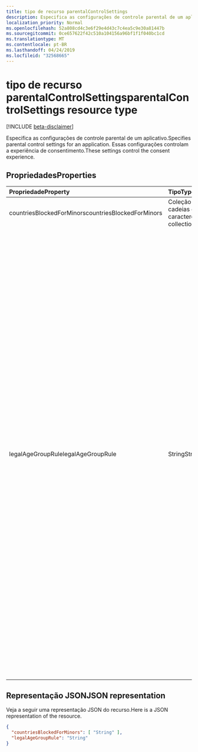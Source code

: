 ```yaml
---
title: tipo de recurso parentalControlSettings
description: Especifica as configurações de controle parental de um aplicativo. Essas configurações controlam a experiência de consentimento.
localization_priority: Normal
ms.openlocfilehash: 52a808cd4c3e6f29e4d43c7c4ea5c9e30a81447b
ms.sourcegitcommit: 0ce657622f42c510a104156a96bf1f1f040bc1cd
ms.translationtype: MT
ms.contentlocale: pt-BR
ms.lasthandoff: 04/24/2019
ms.locfileid: "32568665"
---
```

# <a name="parentalcontrolsettings-resource-type"></a><span data-ttu-id="4dcb8-104">tipo de recurso parentalControlSettings</span><span class="sxs-lookup"><span data-stu-id="4dcb8-104">parentalControlSettings resource type</span></span>

[!INCLUDE [beta-disclaimer](../../includes/beta-disclaimer.md)]

<span data-ttu-id="4dcb8-105">Especifica as configurações de controle parental de um aplicativo.</span><span class="sxs-lookup"><span data-stu-id="4dcb8-105">Specifies parental control settings for an application.</span></span> <span data-ttu-id="4dcb8-106">Essas configurações controlam a experiência de consentimento.</span><span class="sxs-lookup"><span data-stu-id="4dcb8-106">These settings control the consent experience.</span></span>

## <a name="properties"></a><span data-ttu-id="4dcb8-107">Propriedades</span><span class="sxs-lookup"><span data-stu-id="4dcb8-107">Properties</span></span>

| <span data-ttu-id="4dcb8-108">Propriedade</span><span class="sxs-lookup"><span data-stu-id="4dcb8-108">Property</span></span> | <span data-ttu-id="4dcb8-109">Tipo</span><span class="sxs-lookup"><span data-stu-id="4dcb8-109">Type</span></span> | <span data-ttu-id="4dcb8-110">Descrição</span><span class="sxs-lookup"><span data-stu-id="4dcb8-110">Description</span></span> |
:---------------|:--------|:----------|
|<span data-ttu-id="4dcb8-111">countriesBlockedForMinors</span><span class="sxs-lookup"><span data-stu-id="4dcb8-111">countriesBlockedForMinors</span></span>|<span data-ttu-id="4dcb8-112">Coleção de cadeias de caracteres</span><span class="sxs-lookup"><span data-stu-id="4dcb8-112">String collection</span></span>| <span data-ttu-id="4dcb8-113">Especifica os [códigos de país ISO de duas letras](https://www.iso.org/iso-3166-country-codes.html).</span><span class="sxs-lookup"><span data-stu-id="4dcb8-113">Specifies the [two-letter ISO country codes](https://www.iso.org/iso-3166-country-codes.html).</span></span> <span data-ttu-id="4dcb8-114">O acesso ao aplicativo será bloqueado para menores dos países especificados nesta lista.</span><span class="sxs-lookup"><span data-stu-id="4dcb8-114">Access to the application will be blocked for minors from the countries specified in this list.</span></span>|
|<span data-ttu-id="4dcb8-115">legalAgeGroupRule</span><span class="sxs-lookup"><span data-stu-id="4dcb8-115">legalAgeGroupRule</span></span>| <span data-ttu-id="4dcb8-116">String</span><span class="sxs-lookup"><span data-stu-id="4dcb8-116">String</span></span> | <span data-ttu-id="4dcb8-117">Especifica a regra de grupo de idades legais que se aplica aos usuários do aplicativo.</span><span class="sxs-lookup"><span data-stu-id="4dcb8-117">Specifies the legal age group rule that applies to users of the app.</span></span> <span data-ttu-id="4dcb8-118">Pode ser definido como um dos seguintes valores:</span><span class="sxs-lookup"><span data-stu-id="4dcb8-118">Can be set to one of the following values:</span></span> <table><tr><th><span data-ttu-id="4dcb8-119">Valor</span><span class="sxs-lookup"><span data-stu-id="4dcb8-119">Value</span></span></th><th><span data-ttu-id="4dcb8-120">Descrição</span><span class="sxs-lookup"><span data-stu-id="4dcb8-120">Description</span></span></th></tr><tr><td><span data-ttu-id="4dcb8-121">Permitir</span><span class="sxs-lookup"><span data-stu-id="4dcb8-121">Allow</span></span></td><td><span data-ttu-id="4dcb8-122">Padrão.</span><span class="sxs-lookup"><span data-stu-id="4dcb8-122">Default.</span></span> <span data-ttu-id="4dcb8-123">Impõe o mínimo legal.</span><span class="sxs-lookup"><span data-stu-id="4dcb8-123">Enforces the legal minimum.</span></span> <span data-ttu-id="4dcb8-124">Isso significa que o consentimento do responsável é obrigatório para menores na União Européia e na Coréia.</span><span class="sxs-lookup"><span data-stu-id="4dcb8-124">This means parental consent is required for minors in the European Union and Korea.</span></span></td></tr><tr><td><span data-ttu-id="4dcb8-125">RequireConsentForPrivacyServices</span><span class="sxs-lookup"><span data-stu-id="4dcb8-125">RequireConsentForPrivacyServices</span></span></td><td><span data-ttu-id="4dcb8-126">Impõe que o usuário especifique a data de nascimento para estar em conformidade com as regras do COOPA.</span><span class="sxs-lookup"><span data-stu-id="4dcb8-126">Enforces the user to specify date of birth to comply with COPPA rules.</span></span> </td></tr><tr><td><span data-ttu-id="4dcb8-127">RequireConsentForMinors</span><span class="sxs-lookup"><span data-stu-id="4dcb8-127">RequireConsentForMinors</span></span></td><td><span data-ttu-id="4dcb8-128">Requer o consentimento dos pais para crianças abaixo de 18, independentemente das regras secundárias do país.</span><span class="sxs-lookup"><span data-stu-id="4dcb8-128">Requires parental consent for ages below 18, regardless of country minor rules.</span></span></td></tr><tr><td><span data-ttu-id="4dcb8-129">RequireConsentForKids</span><span class="sxs-lookup"><span data-stu-id="4dcb8-129">RequireConsentForKids</span></span></td><td><span data-ttu-id="4dcb8-130">Requer o consentimento dos pais para crianças abaixo de 14, independentemente das regras secundárias do país.</span><span class="sxs-lookup"><span data-stu-id="4dcb8-130">Requires parental consent for ages below 14, regardless of country minor rules.</span></span></td></tr><tr><td><span data-ttu-id="4dcb8-131">BlockMinors</span><span class="sxs-lookup"><span data-stu-id="4dcb8-131">BlockMinors</span></span></td><td><span data-ttu-id="4dcb8-132">Bloqueia os menores de usar o aplicativo.</span><span class="sxs-lookup"><span data-stu-id="4dcb8-132">Blocks minors from using the app.</span></span></td></tr></table> |

## <a name="json-representation"></a><span data-ttu-id="4dcb8-133">Representação JSON</span><span class="sxs-lookup"><span data-stu-id="4dcb8-133">JSON representation</span></span>
<span data-ttu-id="4dcb8-134">Veja a seguir uma representação JSON do recurso.</span><span class="sxs-lookup"><span data-stu-id="4dcb8-134">Here is a JSON representation of the resource.</span></span>

<!--{
  "blockType": "resource",
  "@odata.type": "microsoft.graph.parentalControlSettings"
}-->
```json
{
  "countriesBlockedForMinors": [ "String" ],
  "legalAgeGroupRule": "String"
}

```
